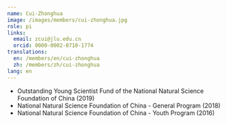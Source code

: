 ```yaml
---
name: Cui-Zhonghua
image: /images/members/cui-zhonghua.jpg
role: pi
links:
  email: zcui@jlu.edu.cn
  orcid: 0000-0002-0710-1774
translations:
  en: /members/en/cui-zhonghua
  zh: /members/zh/cui-zhonghua
lang: en
---
```


- Outstanding Young Scientist Fund of the National Natural Science Foundation of China (2019)
- National Natural Science Foundation of China - General Program (2018)
- National Natural Science Foundation of China - Youth Program (2016)
